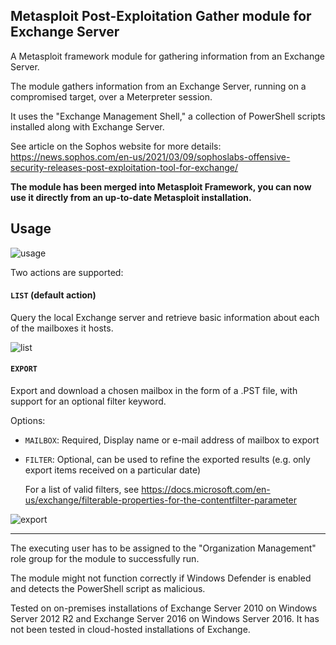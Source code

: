Metasploit Post-Exploitation Gather module for Exchange Server
--------------------------------------------------------------

A Metasploit framework module for gathering information from an Exchange Server.

The module gathers information from an Exchange Server, running on a compromised target, over a Meterpreter session.

It uses the "Exchange Management Shell," a collection of PowerShell scripts installed along with Exchange Server.

See article on the Sophos website for more details: https://news.sophos.com/en-us/2021/03/09/sophoslabs-offensive-security-releases-post-exploitation-tool-for-exchange/

**The module has been merged into Metasploit Framework, you can now use it directly from an up-to-date Metasploit installation.**

## Usage
![usage](usage1.png)

Two actions are supported:

#### `LIST` (default action)
Query the local Exchange server and retrieve basic information about each of the mailboxes it hosts.

![list](usage2.png)

#### `EXPORT`
Export and download a chosen mailbox in the form of a .PST file, with support for an optional filter keyword.

Options:
* `MAILBOX`: Required, Display name or e-mail address of mailbox to export
* `FILTER`: Optional, can be used to refine the exported results (e.g. only export items received on a particular date)
   
    For a list of valid filters, see https://docs.microsoft.com/en-us/exchange/filterable-properties-for-the-contentfilter-parameter

![export](usage3.png)

-----------------

The executing user has to be assigned to the "Organization Management" role group for the module to successfully run.

The module might not function correctly if Windows Defender is enabled and detects the PowerShell script as malicious.

Tested on on-premises installations of Exchange Server 2010 on Windows Server 2012 R2 and Exchange Server 2016 on Windows Server 2016. It has not been tested in cloud-hosted installations of Exchange.
